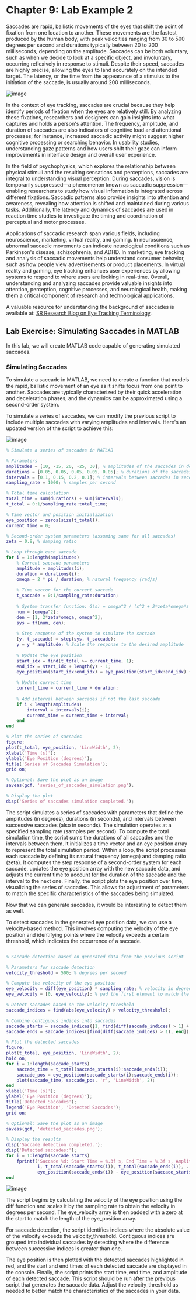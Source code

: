 # Chapter 9: Lab Example 2

Saccades are rapid, ballistic movements of the eyes that shift the point of fixation from one location to another. These movements are the fastest produced by the human body, with peak velocities ranging from 30 to 500 degrees per second and durations typically between 20 to 200 milliseconds, depending on the amplitude. Saccades can be both voluntary, such as when we decide to look at a specific object, and involuntary, occurring reflexively in response to stimuli. Despite their speed, saccades are highly precise, allowing the eyes to land accurately on the intended target. The latency, or the time from the appearance of a stimulus to the initiation of the saccade, is usually around 200 milliseconds.

![image](https://github.com/user-attachments/assets/3590680f-0b97-4e51-b34e-902151ee1e00)


In the context of eye tracking, saccades are crucial because they help identify periods of fixation when the eyes are relatively still. By analyzing these fixations, researchers and designers can gain insights into what captures and holds a person's attention. The frequency, amplitude, and duration of saccades are also indicators of cognitive load and attentional processes; for instance, increased saccadic activity might suggest higher cognitive processing or searching behavior. In usability studies, understanding gaze patterns and how users shift their gaze can inform improvements in interface design and overall user experience.

In the field of psychophysics, which explores the relationship between physical stimuli and the resulting sensations and perceptions, saccades are integral to understanding visual perception. During saccades, vision is temporarily suppressed—a phenomenon known as saccadic suppression—enabling researchers to study how visual information is integrated across different fixations. Saccadic patterns also provide insights into attention and awareness, revealing how attention is shifted and maintained during various tasks. Additionally, the latency and dynamics of saccades are used in reaction time studies to investigate the timing and coordination of perceptual and motor processes.

Applications of saccadic research span various fields, including neuroscience, marketing, virtual reality, and gaming. In neuroscience, abnormal saccadic movements can indicate neurological conditions such as Parkinson's disease, schizophrenia, and ADHD. In marketing, eye tracking and analysis of saccadic movements help understand consumer behavior, such as how people view advertisements or product placements. In virtual reality and gaming, eye tracking enhances user experiences by allowing systems to respond to where users are looking in real-time. Overall, understanding and analyzing saccades provide valuable insights into attention, perception, cognitive processes, and neurological health, making them a critical component of research and technological applications.

A valuable resource for understanding the background of saccades is available at: [SR Research Blog on Eye Tracking Terminology](https://www.sr-research.com/eye-tracking-blog/).

## Lab Exercise: Simulating Saccades in MATLAB

In this lab, we will create MATLAB code capable of generating simulated saccades.

### Simulating Saccades

To simulate a saccade in MATLAB, we need to create a function that models the rapid, ballistic movement of an eye as it shifts focus from one point to another. Saccades are typically characterized by their quick acceleration and deceleration phases, and the dynamics can be approximated using a second-order system.

To simulate a series of saccades, we can modify the previous script to include multiple saccades with varying amplitudes and intervals. Here's an updated version of the script to achieve this:

![image](https://github.com/user-attachments/assets/e32a0d23-6ca8-42b7-a912-9fab589dbf62)


```matlab
% Simulate a series of saccades in MATLAB

% Parameters
amplitudes = [10, -15, 20, -25, 30]; % amplitudes of the saccades in degrees
durations = [0.05, 0.05, 0.05, 0.05, 0.05]; % durations of the saccades in seconds
intervals = [0.1, 0.15, 0.2, 0.1]; % intervals between saccades in seconds
sampling_rate = 1000; % samples per second

% Total time calculation
total_time = sum(durations) + sum(intervals);
t_total = 0:1/sampling_rate:total_time;

% Time vector and position initialization
eye_position = zeros(size(t_total));
current_time = 0;

% Second-order system parameters (assuming same for all saccades)
zeta = 0.8; % damping ratio

% Loop through each saccade
for i = 1:length(amplitudes)
    % Current saccade parameters
    amplitude = amplitudes(i);
    duration = durations(i);
    omega = 2 * pi / duration; % natural frequency (rad/s)
    
    % Time vector for the current saccade
    t_saccade = 0:1/sampling_rate:duration;
    
    % System transfer function: G(s) = omega^2 / (s^2 + 2*zeta*omega*s + omega^2)
    num = [omega^2];
    den = [1, 2*zeta*omega, omega^2];
    sys = tf(num, den);
    
    % Step response of the system to simulate the saccade
    [y, t_saccade] = step(sys, t_saccade);
    y = y * amplitude; % Scale the response to the desired amplitude
    
    % Update the eye position
    start_idx = find(t_total >= current_time, 1);
    end_idx = start_idx + length(y) - 1;
    eye_position(start_idx:end_idx) = eye_position(start_idx:end_idx) + y';
    
    % Update current time
    current_time = current_time + duration;
    
    % Add interval between saccades if not the last saccade
    if i < length(amplitudes)
        interval = intervals(i);
        current_time = current_time + interval;
    end
end

% Plot the series of saccades
figure;
plot(t_total, eye_position, 'LineWidth', 2);
xlabel('Time (s)');
ylabel('Eye Position (degrees)');
title('Series of Saccades Simulation');
grid on;

% Optional: Save the plot as an image
saveas(gcf, 'series_of_saccades_simulation.png');

% Display the plot
disp('Series of saccades simulation completed.');
```

The script simulates a series of saccades with parameters that define the amplitudes (in degrees), durations (in seconds), and intervals between successive saccades (also in seconds). The simulation operates at a specified sampling rate (samples per second). To compute the total simulation time, the script sums the durations of all saccades and the intervals between them. It initializes a time vector and an eye position array to represent the total simulation period.
Within a loop, the script processes each saccade by defining its natural frequency (omega) and damping ratio (zeta). It computes the step response of a second-order system for each saccade, updates the eye position array with the new saccade data, and adjusts the current time to account for the duration of the saccade and the interval to the next one. Finally, the script plots the eye position over time, visualizing the series of saccades. This allows for adjustment of parameters to match the specific characteristics of the saccades being simulated.

Now that we can generate saccades, it would be interesting to detect them as well.

To detect saccades in the generated eye position data, we can use a velocity-based method. This involves computing the velocity of the eye position and identifying points where the velocity exceeds a certain threshold, which indicates the occurrence of a saccade.

```matlab

% Saccade detection based on generated data from the previous script

% Parameters for saccade detection
velocity_threshold = 500; % degrees per second

% Compute the velocity of the eye position
eye_velocity = diff(eye_position) * sampling_rate; % velocity in degrees per second
eye_velocity = [0, eye_velocity]; % pad the first element to match the length of eye_position

% Detect saccades based on the velocity threshold
saccade_indices = find(abs(eye_velocity) > velocity_threshold);

% Combine contiguous indices into saccades
saccade_starts = saccade_indices([1, find(diff(saccade_indices) > 1) + 1]);
saccade_ends = saccade_indices([find(diff(saccade_indices) > 1), end]);

% Plot the detected saccades
figure;
plot(t_total, eye_position, 'LineWidth', 2);
hold on;
for i = 1:length(saccade_starts)
    saccade_time = t_total(saccade_starts(i):saccade_ends(i));
    saccade_pos = eye_position(saccade_starts(i):saccade_ends(i));
    plot(saccade_time, saccade_pos, 'r', 'LineWidth', 2);
end
xlabel('Time (s)');
ylabel('Eye Position (degrees)');
title('Detected Saccades');
legend('Eye Position', 'Detected Saccades');
grid on;

% Optional: Save the plot as an image
saveas(gcf, 'detected_saccades.png');

% Display the results
disp('Saccade detection completed.');
disp('Detected saccades:');
for i = 1:length(saccade_starts)
    fprintf('Saccade %d: Start Time = %.3f s, End Time = %.3f s, Amplitude = %.2f degrees\n', ...
            i, t_total(saccade_starts(i)), t_total(saccade_ends(i)), ...
            eye_position(saccade_ends(i)) - eye_position(saccade_starts(i)));
end

```

![image](https://github.com/user-attachments/assets/ef08dae9-8aee-4a00-b2c4-a2aa993f421c)

The script begins by calculating the velocity of the eye position using the diff function and scales it by the sampling rate to obtain the velocity in degrees per second. The eye_velocity array is then padded with a zero at the start to match the length of the eye_position array.

For saccade detection, the script identifies indices where the absolute value of the velocity exceeds the velocity_threshold. Contiguous indices are grouped into individual saccades by detecting where the difference between successive indices is greater than one.

The eye position is then plotted with the detected saccades highlighted in red, and the start and end times of each detected saccade are displayed in the console.
Finally, the script prints the start time, end time, and amplitude of each detected saccade. This script should be run after the previous script that generates the saccade data. Adjust the velocity_threshold as needed to better match the characteristics of the saccades in your data.

